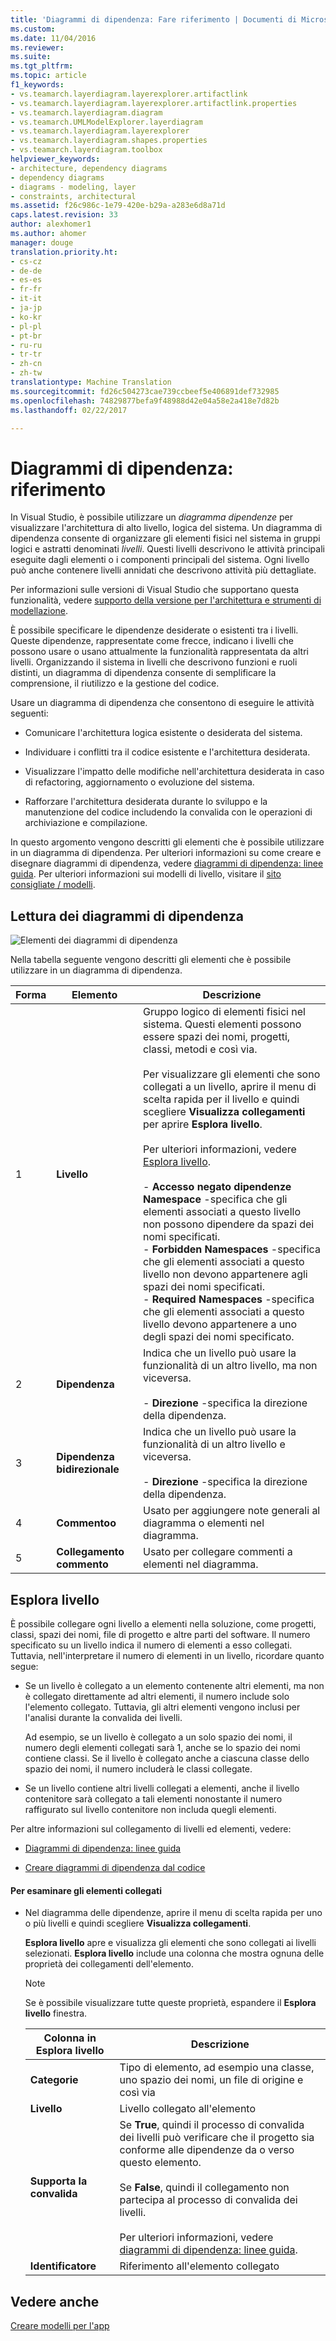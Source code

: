 ```yaml
---
title: 'Diagrammi di dipendenza: Fare riferimento | Documenti di Microsoft'
ms.custom: 
ms.date: 11/04/2016
ms.reviewer: 
ms.suite: 
ms.tgt_pltfrm: 
ms.topic: article
f1_keywords:
- vs.teamarch.layerdiagram.layerexplorer.artifactlink
- vs.teamarch.layerdiagram.layerexplorer.artifactlink.properties
- vs.teamarch.layerdiagram.diagram
- vs.teamarch.UMLModelExplorer.layerdiagram
- vs.teamarch.layerdiagram.layerexplorer
- vs.teamarch.layerdiagram.shapes.properties
- vs.teamarch.layerdiagram.toolbox
helpviewer_keywords:
- architecture, dependency diagrams
- dependency diagrams
- diagrams - modeling, layer
- constraints, architectural
ms.assetid: f26c986c-1e79-420e-b29a-a283e6d8a71d
caps.latest.revision: 33
author: alexhomer1
ms.author: ahomer
manager: douge
translation.priority.ht:
- cs-cz
- de-de
- es-es
- fr-fr
- it-it
- ja-jp
- ko-kr
- pl-pl
- pt-br
- ru-ru
- tr-tr
- zh-cn
- zh-tw
translationtype: Machine Translation
ms.sourcegitcommit: fd26c504273cae739ccbeef5e406891def732985
ms.openlocfilehash: 74829877befa9f48988d42e04a58e2a418e7d82b
ms.lasthandoff: 02/22/2017

---
```

# <a name="dependency-diagrams-reference"></a>Diagrammi di dipendenza: riferimento
In Visual Studio, è possibile utilizzare un *diagramma dipendenze* per visualizzare l'architettura di alto livello, logica del sistema. Un diagramma di dipendenza consente di organizzare gli elementi fisici nel sistema in gruppi logici e astratti denominati *livelli*. Questi livelli descrivono le attività principali eseguite dagli elementi o i componenti principali del sistema. Ogni livello può anche contenere livelli annidati che descrivono attività più dettagliate.  
  
 Per informazioni sulle versioni di Visual Studio che supportano questa funzionalità, vedere [supporto della versione per l'architettura e strumenti di modellazione](../modeling/what-s-new-for-design-in-visual-studio.md#VersionSupport).  
  
 È possibile specificare le dipendenze desiderate o esistenti tra i livelli. Queste dipendenze, rappresentate come frecce, indicano i livelli che possono usare o usano attualmente la funzionalità rappresentata da altri livelli. Organizzando il sistema in livelli che descrivono funzioni e ruoli distinti, un diagramma di dipendenza consente di semplificare la comprensione, il riutilizzo e la gestione del codice.  
  
 Usare un diagramma di dipendenza che consentono di eseguire le attività seguenti:  
  
-   Comunicare l'architettura logica esistente o desiderata del sistema.  
  
-   Individuare i conflitti tra il codice esistente e l'architettura desiderata.  
  
-   Visualizzare l'impatto delle modifiche nell'architettura desiderata in caso di refactoring, aggiornamento o evoluzione del sistema.  
  
-   Rafforzare l'architettura desiderata durante lo sviluppo e la manutenzione del codice includendo la convalida con le operazioni di archiviazione e compilazione.  
  
 In questo argomento vengono descritti gli elementi che è possibile utilizzare in un diagramma di dipendenza. Per ulteriori informazioni su come creare e disegnare diagrammi di dipendenza, vedere [diagrammi di dipendenza: linee guida](../modeling/layer-diagrams-guidelines.md). Per ulteriori informazioni sui modelli di livello, visitare il [sito consigliate / modelli](http://go.microsoft.com/fwlink/?LinkId=145794).  
  
## <a name="reading-dependency-diagrams"></a>Lettura dei diagrammi di dipendenza  
 ![Elementi dei diagrammi di dipendenza](~/docs/modeling/media/uml_layerrefreading.png "UML_LayerRefReading")  
  
 Nella tabella seguente vengono descritti gli elementi che è possibile utilizzare in un diagramma di dipendenza.  
  
|**Forma**|**Elemento**|**Descrizione**|  
|---------------|-----------------|---------------------|  
|1|**Livello**|Gruppo logico di elementi fisici nel sistema. Questi elementi possono essere spazi dei nomi, progetti, classi, metodi e così via.<br /><br /> Per visualizzare gli elementi che sono collegati a un livello, aprire il menu di scelta rapida per il livello e quindi scegliere **Visualizza collegamenti** per aprire **Esplora livello**.<br /><br /> Per ulteriori informazioni, vedere [Esplora livello](#Explorer).<br /><br /> -   **Accesso negato dipendenze Namespace** -specifica che gli elementi associati a questo livello non possono dipendere da spazi dei nomi specificati.<br />-   **Forbidden Namespaces** -specifica che gli elementi associati a questo livello non devono appartenere agli spazi dei nomi specificati.<br />-   **Required Namespaces** -specifica che gli elementi associati a questo livello devono appartenere a uno degli spazi dei nomi specificato.|  
|2|**Dipendenza**|Indica che un livello può usare la funzionalità di un altro livello, ma non viceversa.<br /><br /> -   **Direzione** -specifica la direzione della dipendenza.|  
|3|**Dipendenza bidirezionale**|Indica che un livello può usare la funzionalità di un altro livello e viceversa.<br /><br /> -   **Direzione** -specifica la direzione della dipendenza.|  
|4|**Commentoo**|Usato per aggiungere note generali al diagramma o elementi nel diagramma.|  
|5|**Collegamento commento**|Usato per collegare commenti a elementi nel diagramma.|  
  
##  <a name="a-nameexplorera-layer-explorer"></a><a name="Explorer"></a>Esplora livello  
 È possibile collegare ogni livello a elementi nella soluzione, come progetti, classi, spazi dei nomi, file di progetto e altre parti del software. Il numero specificato su un livello indica il numero di elementi a esso collegati. Tuttavia, nell'interpretare il numero di elementi in un livello, ricordare quanto segue:  
  
-   Se un livello è collegato a un elemento contenente altri elementi, ma non è collegato direttamente ad altri elementi, il numero include solo l'elemento collegato. Tuttavia, gli altri elementi vengono inclusi per l'analisi durante la convalida dei livelli.  
  
     Ad esempio, se un livello è collegato a un solo spazio dei nomi, il numero degli elementi collegati sarà 1, anche se lo spazio dei nomi contiene classi. Se il livello è collegato anche a ciascuna classe dello spazio dei nomi, il numero includerà le classi collegate.  
  
-   Se un livello contiene altri livelli collegati a elementi, anche il livello contenitore sarà collegato a tali elementi nonostante il numero raffigurato sul livello contenitore non includa quegli elementi.  
  
 Per altre informazioni sul collegamento di livelli ed elementi, vedere:  
  
-   [Diagrammi di dipendenza: linee guida](../modeling/layer-diagrams-guidelines.md)  
  
-   [Creare diagrammi di dipendenza dal codice](../modeling/create-layer-diagrams-from-your-code.md)  
  
#### <a name="to-examine-the-linked-artifacts"></a>Per esaminare gli elementi collegati  
  
-   Nel diagramma delle dipendenze, aprire il menu di scelta rapida per uno o più livelli e quindi scegliere **Visualizza collegamenti**.  
  
     **Esplora livello** apre e visualizza gli elementi che sono collegati ai livelli selezionati. **Esplora livello** include una colonna che mostra ognuna delle proprietà dei collegamenti dell'elemento.  
  
    > [!NOTE]
    >  Se è possibile visualizzare tutte queste proprietà, espandere il **Esplora livello** finestra.  
  
    |**Colonna in Esplora livello**|**Descrizione**|  
    |----------------------------------|---------------------|  
    |**Categorie**|Tipo di elemento, ad esempio una classe, uno spazio dei nomi, un file di origine e così via|  
    |**Livello**|Livello collegato all'elemento|  
    |**Supporta la convalida**|Se **True**, quindi il processo di convalida dei livelli può verificare che il progetto sia conforme alle dipendenze da o verso questo elemento.<br /><br /> Se **False**, quindi il collegamento non partecipa al processo di convalida dei livelli.<br /><br /> Per ulteriori informazioni, vedere [diagrammi di dipendenza: linee guida](../modeling/layer-diagrams-guidelines.md).|  
    |**Identificatore**|Riferimento all'elemento collegato|  
  
## <a name="see-also"></a>Vedere anche  
 [Creare modelli per l'app](../modeling/create-models-for-your-app.md)

